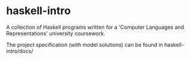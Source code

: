 # haskell-intro
A collection of Haskell programs written for a 'Computer Languages and Representations' university coursework.

The project specification (with model solutions) can be found in haskell-intro/docs/
